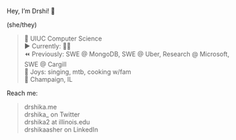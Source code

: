 Hey, I’m Drshi! 👋

(she/they)
      
> 🍄 UIUC Computer Science  
> ▶️ Currently: 🦦📖      
> ⏪ Previously: SWE @ MongoDB, SWE @ Uber, Research @ Microsoft, SWE @ Cargill     
> 🌱 Joys: singing, mtb, cooking w/fam   
> 📍 Champaign, IL

Reach me:

> drshika.me   
> drshika_ on Twitter   
> drshika2 at illinois.edu   
> drshikaasher on LinkedIn   
